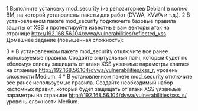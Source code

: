 1 Выполните установку mod_security (из репозиториев Debian) в копию ВМ, на которой установлены пакеты для работ (DVWA, XVWA и т.д.).
2 В установленном пакете mod_security подключите базовые правила защиты от XSS и протестируйте известные вам векторы атак на странице http://192.168.56.104/xvwa/vulnerabilities/reflected_xss.
Домашнее задание (повышенная сложность):

3 * В установленном пакете mod_security отключите все ранее используемые правила. Создайте виртуальный патч, который будет по «белому» списку защищать от атаки XSS уязвимые параметры «name» на странице http://192.168.56.104/dvwa/vulnerabilities/xss_r, уровень сложности Medium.
4 * В установленном пакете mod_security отключите все ранее используемые правила. Создайте необходимый набор кастомных правил, который будет защищать от атаки XSS уязвимые параметры на странице http://192.168.56.104/dvwa/vulnerabilities/xss_s/, уровень сложности Medium.